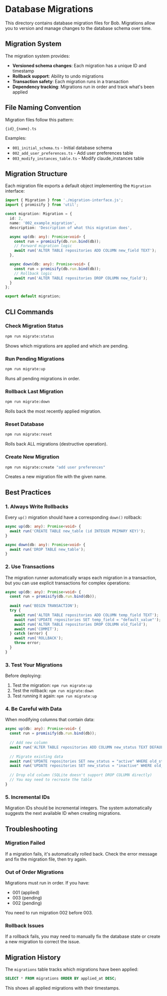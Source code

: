 # Database Migrations

This directory contains database migration files for Bob. Migrations allow you to version and manage changes to the database schema over time.

## Migration System

The migration system provides:
- **Versioned schema changes**: Each migration has a unique ID and timestamp
- **Rollback support**: Ability to undo migrations 
- **Transaction safety**: Each migration runs in a transaction
- **Dependency tracking**: Migrations run in order and track what's been applied

## File Naming Convention

Migration files follow this pattern:
```
{id}_{name}.ts
```

Examples:
- `001_initial_schema.ts` - Initial database schema
- `002_add_user_preferences.ts` - Add user preferences table
- `003_modify_instances_table.ts` - Modify claude_instances table

## Migration Structure

Each migration file exports a default object implementing the `Migration` interface:

```typescript
import { Migration } from './migration-interface.js';
import { promisify } from 'util';

const migration: Migration = {
  id: 2,
  name: '002_example_migration',
  description: 'Description of what this migration does',

  async up(db: any): Promise<void> {
    const run = promisify(db.run.bind(db));
    // Forward migration logic
    await run('ALTER TABLE repositories ADD COLUMN new_field TEXT');
  },

  async down(db: any): Promise<void> {
    const run = promisify(db.run.bind(db));
    // Rollback logic
    await run('ALTER TABLE repositories DROP COLUMN new_field');
  }
};

export default migration;
```

## CLI Commands

### Check Migration Status
```bash
npm run migrate:status
```
Shows which migrations are applied and which are pending.

### Run Pending Migrations
```bash
npm run migrate:up
```
Runs all pending migrations in order.

### Rollback Last Migration
```bash
npm run migrate:down
```
Rolls back the most recently applied migration.

### Reset Database
```bash
npm run migrate:reset
```
Rolls back ALL migrations (destructive operation).

### Create New Migration
```bash
npm run migrate:create "add user preferences"
```
Creates a new migration file with the given name.

## Best Practices

### 1. Always Write Rollbacks
Every `up()` migration should have a corresponding `down()` rollback:

```typescript
async up(db: any): Promise<void> {
  await run('CREATE TABLE new_table (id INTEGER PRIMARY KEY)');
}

async down(db: any): Promise<void> {
  await run('DROP TABLE new_table');
}
```

### 2. Use Transactions
The migration runner automatically wraps each migration in a transaction, but you can use explicit transactions for complex operations:

```typescript
async up(db: any): Promise<void> {
  const run = promisify(db.run.bind(db));
  
  await run('BEGIN TRANSACTION');
  try {
    await run('ALTER TABLE repositories ADD COLUMN temp_field TEXT');
    await run('UPDATE repositories SET temp_field = "default_value"');
    await run('ALTER TABLE repositories DROP COLUMN old_field');
    await run('COMMIT');
  } catch (error) {
    await run('ROLLBACK');
    throw error;
  }
}
```

### 3. Test Your Migrations
Before deploying:
1. Test the migration: `npm run migrate:up`
2. Test the rollback: `npm run migrate:down`
3. Test running it again: `npm run migrate:up`

### 4. Be Careful with Data
When modifying columns that contain data:

```typescript
async up(db: any): Promise<void> {
  const run = promisify(db.run.bind(db));
  
  // Add new column
  await run('ALTER TABLE repositories ADD COLUMN new_status TEXT DEFAULT "active"');
  
  // Migrate existing data
  await run('UPDATE repositories SET new_status = "active" WHERE old_status = 1');
  await run('UPDATE repositories SET new_status = "inactive" WHERE old_status = 0');
  
  // Drop old column (SQLite doesn't support DROP COLUMN directly)
  // You may need to recreate the table
}
```

### 5. Incremental IDs
Migration IDs should be incremental integers. The system automatically suggests the next available ID when creating migrations.

## Troubleshooting

### Migration Failed
If a migration fails, it's automatically rolled back. Check the error message and fix the migration file, then try again.

### Out of Order Migrations
Migrations must run in order. If you have:
- 001 (applied)
- 003 (pending)
- 002 (pending)

You need to run migration 002 before 003.

### Rollback Issues
If a rollback fails, you may need to manually fix the database state or create a new migration to correct the issue.

## Migration History

The `migrations` table tracks which migrations have been applied:

```sql
SELECT * FROM migrations ORDER BY applied_at DESC;
```

This shows all applied migrations with their timestamps.